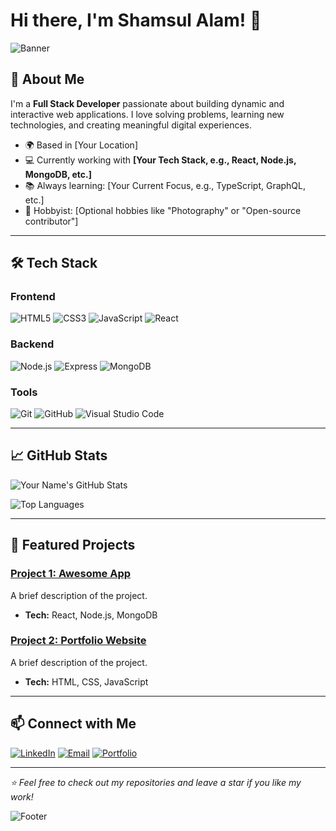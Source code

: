 # Hi there, I'm Shamsul Alam! 👋

![Banner](https://via.placeholder.com/1000x200?text=Welcome+to+my+GitHub+Profile)

## 🚀 About Me

I'm a **Full Stack Developer** passionate about building dynamic and interactive web applications. I love solving problems, learning new technologies, and creating meaningful digital experiences.

- 🌍 Based in [Your Location]
- 💻 Currently working with **[Your Tech Stack, e.g., React, Node.js, MongoDB, etc.]**
- 📚 Always learning: [Your Current Focus, e.g., TypeScript, GraphQL, etc.]
- 🎨 Hobbyist: [Optional hobbies like "Photography" or "Open-source contributor"]

---

## 🛠️ Tech Stack

### Frontend
![HTML5](https://img.shields.io/badge/-HTML5-E34F26?style=flat-square&logo=html5&logoColor=white)
![CSS3](https://img.shields.io/badge/-CSS3-1572B6?style=flat-square&logo=css3&logoColor=white)
![JavaScript](https://img.shields.io/badge/-JavaScript-F7DF1E?style=flat-square&logo=javascript&logoColor=black)
![React](https://img.shields.io/badge/-React-61DAFB?style=flat-square&logo=react&logoColor=black)

### Backend
![Node.js](https://img.shields.io/badge/-Node.js-339933?style=flat-square&logo=node.js&logoColor=white)
![Express](https://img.shields.io/badge/-Express-000000?style=flat-square&logo=express&logoColor=white)
![MongoDB](https://img.shields.io/badge/-MongoDB-47A248?style=flat-square&logo=mongodb&logoColor=white)

### Tools
![Git](https://img.shields.io/badge/-Git-F05032?style=flat-square&logo=git&logoColor=white)
![GitHub](https://img.shields.io/badge/-GitHub-181717?style=flat-square&logo=github&logoColor=white)
![Visual Studio Code](https://img.shields.io/badge/-VS%20Code-007ACC?style=flat-square&logo=visual-studio-code&logoColor=white)

---

## 📈 GitHub Stats

![Your Name's GitHub Stats](https://github-readme-stats.vercel.app/api?username=sajal9922&show_icons=true&theme=radical)

![Top Languages](https://github-readme-stats.vercel.app/api/top-langs/?username=sajal9922&layout=compact&theme=radical)

---

## 🌟 Featured Projects

### [Project 1: Awesome App](https://github.com/yourusername/project1)
A brief description of the project.
- **Tech:** React, Node.js, MongoDB

### [Project 2: Portfolio Website](https://github.com/yourusername/portfolio)
A brief description of the project.
- **Tech:** HTML, CSS, JavaScript

---

## 📫 Connect with Me

[![LinkedIn](https://img.shields.io/badge/-LinkedIn-blue?style=flat-square&logo=linkedin&logoColor=white)](https://linkedin.com/in/yourprofile)
[![Email](https://img.shields.io/badge/-Email-D14836?style=flat-square&logo=gmail&logoColor=white)](mailto:youremail@example.com)
[![Portfolio](https://img.shields.io/badge/-Portfolio-000000?style=flat-square&logo=web&logoColor=white)](https://yourportfolio.com)

---

_⭐️ Feel free to check out my repositories and leave a star if you like my work!_

![Footer](https://via.placeholder.com/1000x50?text=Happy+Coding!)

